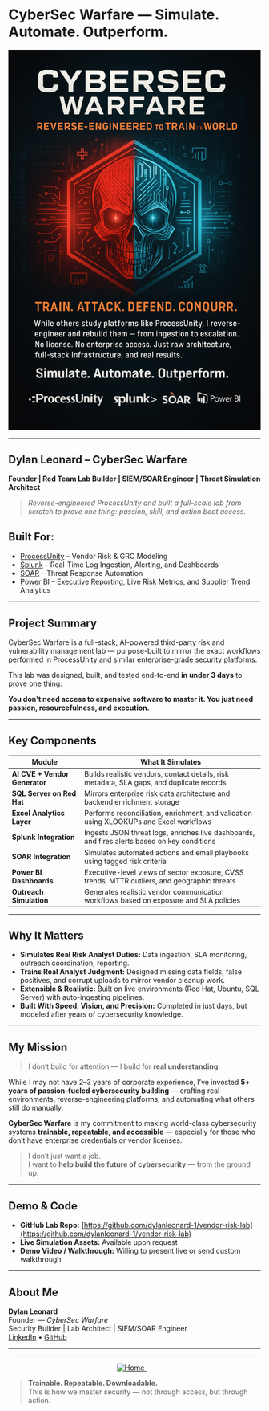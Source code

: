 # CyberSec Warfare — Simulate. Automate. Outperform.


![CyberSec Warfare Mission](https://github.com/dylanleonard-1/Mission-statement-/blob/main/CDC3043E-48D0-44AD-AF3F-DFFD21658683.png)

---

## Dylan Leonard – CyberSec Warfare  
**Founder | Red Team Lab Builder | SIEM/SOAR Engineer | Threat Simulation Architect**

> *Reverse-engineered ProcessUnity and built a full-scale lab from scratch to prove one thing: passion, skill, and action beat access.*

## Built For:

- [ProcessUnity](https://www.processunity.com/third-party-risk-management/) – Vendor Risk & GRC Modeling
- [Splunk](https://www.splunk.com/) – Real-Time Log Ingestion, Alerting, and Dashboards
- [SOAR](https://www.splunk.com/en_us/solutions/solution-areas/security-orchestration.html) – Threat Response Automation
- [Power BI](https://powerbi.microsoft.com/) – Executive Reporting, Live Risk Metrics, and Supplier Trend Analytics

---

## Project Summary

CyberSec Warfare is a full-stack, AI-powered third-party risk and vulnerability management lab — purpose-built to mirror the exact workflows performed in ProcessUnity and similar enterprise-grade security platforms.

This lab was designed, built, and tested end-to-end **in under 3 days** to prove one thing:

**You don't need access to expensive software to master it. You just need passion, resourcefulness, and execution.**

---

## Key Components

| Module | What It Simulates |
|--------|-------------------|
| **AI CVE + Vendor Generator** | Builds realistic vendors, contact details, risk metadata, SLA gaps, and duplicate records |
| **SQL Server on Red Hat** | Mirrors enterprise risk data architecture and backend enrichment storage |
| **Excel Analytics Layer** | Performs reconciliation, enrichment, and validation using XLOOKUPs and Excel workflows |
| **Splunk Integration** | Ingests JSON threat logs, enriches live dashboards, and fires alerts based on key conditions |
| **SOAR Integration** | Simulates automated actions and email playbooks using tagged risk criteria |
| **Power BI Dashboards** | Executive-level views of sector exposure, CVSS trends, MTTR outliers, and geographic threats |
| **Outreach Simulation** | Generates realistic vendor communication workflows based on exposure and SLA policies |

---

## Why It Matters

- **Simulates Real Risk Analyst Duties:** Data ingestion, SLA monitoring, outreach coordination, reporting.
- **Trains Real Analyst Judgment:** Designed missing data fields, false positives, and corrupt uploads to mirror vendor cleanup work.
- **Extensible & Realistic:** Built on live environments (Red Hat, Ubuntu, SQL Server) with auto-ingesting pipelines.
- **Built With Speed, Vision, and Precision:** Completed in just days, but modeled after years of cybersecurity knowledge.

---

## My Mission

> I don’t build for attention — I build for **real understanding**.

While I may not have 2–3 years of corporate experience, I’ve invested **5+ years of passion-fueled cybersecurity building** — crafting real environments, reverse-engineering platforms, and automating what others still do manually.

**CyberSec Warfare** is my commitment to making world-class cybersecurity systems **trainable, repeatable, and accessible** — especially for those who don’t have enterprise credentials or vendor licenses.

> I don’t just want a job.  
> I want to **help build the future of cybersecurity** — from the ground up.

---

## Demo & Code

- **GitHub Lab Repo:** [https://github.com/dylanleonard-1/vendor-risk-lab](https://github.com/dylanleonard-1/vendor-risk-lab)
- **Live Simulation Assets:** Available upon request
- **Demo Video / Walkthrough:** Willing to present live or send custom walkthrough

---

## About Me

**Dylan Leonard**  
Founder — *CyberSec Warfare*  
Security Builder | Lab Architect | SIEM/SOAR Engineer  
[LinkedIn](https://www.linkedin.com/in/your-link) • [GitHub](https://github.com/dylanleonard-1)

---

---

<p align="center">
  <a href="#top">
    <img src="https://img.shields.io/badge/Home-000000?style=for-the-badge&logo=github&logoColor=white" alt="Home">
  </a>
  &nbsp;&nbsp;&nbsp;
  <a href="https://github.com/dylanleonard-1/vendor-risk-lab/blob/main/DaxForge_README.md">
  </a>
</p>

> **Trainable. Repeatable. Downloadable.**  
> This is how we master security — not through access, but through action.
